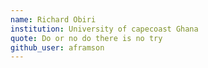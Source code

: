 ```yaml
---
name: Richard Obiri
institution: University of capecoast Ghana
quote: Do or no do there is no try
github_user: aframson
---
```

